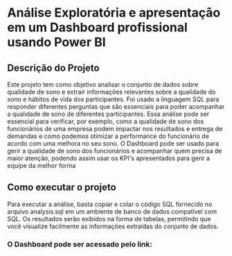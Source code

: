 # Análise Exploratória e apresentação em um Dashboard profissional usando Power BI

## Descrição do Projeto
Este projeto tem como objetivo analisar o conjunto de dados sobre qualidade de sono e extrair informações relevantes sobre a qualidade do sono e hábitos de vida dos participantes. Foi usado a linguagem SQL para responder diferentes perguntas que são essenciais para poder acompanhar a qualidade de sono de diferentes participantes. Essa análise pode ser essencial para verificar, por exemplo, como a qualidade de sono dos funcionários de uma empresa podem impactar nos resultados e entrega de demandas e como podemos otimizar a performance do funcionário de acordo com uma melhora no seu sono. O Dashboard pode ser usado para gerir a qualidade de sono dos funcionários e acompanhar quem precisa de maior atenção, podendo assim usar os KPI's apresentados para gerir a equipe da melhor forma

## Como executar o projeto
Para executar a análise, basta copiar e colar o código SQL fornecido no arquivo analysis.sql em um ambiente de banco de dados compatível com SQL. Os resultados serão exibidos na forma de tabelas, permitindo que você visualize facilmente as informações extraídas do conjunto de dados.

### O Dashboard pode ser acessado pelo link:
